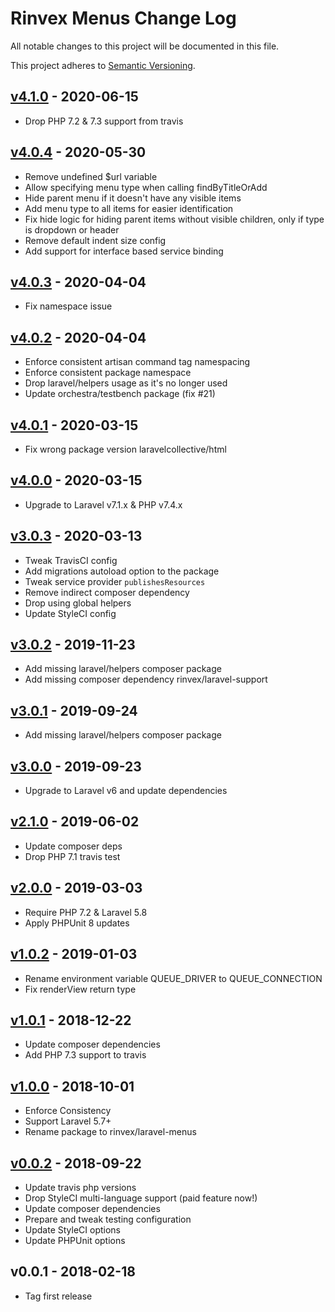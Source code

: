 # Rinvex Menus Change Log

All notable changes to this project will be documented in this file.

This project adheres to [Semantic Versioning](CONTRIBUTING.md).


## [v4.1.0] - 2020-06-15
- Drop PHP 7.2 & 7.3 support from travis

## [v4.0.4] - 2020-05-30
- Remove undefined $url variable
- Allow specifying menu type when calling findByTitleOrAdd
- Hide parent menu if it doesn't have any visible items
- Add menu type to all items for easier identification
- Fix hide logic for hiding parent items without visible children, only if type is dropdown or header
- Remove default indent size config
- Add support for interface based service binding

## [v4.0.3] - 2020-04-04
- Fix namespace issue

## [v4.0.2] - 2020-04-04
- Enforce consistent artisan command tag namespacing
- Enforce consistent package namespace
- Drop laravel/helpers usage as it's no longer used
- Update orchestra/testbench package (fix #21)

## [v4.0.1] - 2020-03-15
- Fix wrong package version laravelcollective/html

## [v4.0.0] - 2020-03-15
- Upgrade to Laravel v7.1.x & PHP v7.4.x

## [v3.0.3] - 2020-03-13
- Tweak TravisCI config
- Add migrations autoload option to the package
- Tweak service provider `publishesResources`
- Remove indirect composer dependency
- Drop using global helpers
- Update StyleCI config

## [v3.0.2] - 2019-11-23
- Add missing laravel/helpers composer package
- Add missing composer dependency rinvex/laravel-support

## [v3.0.1] - 2019-09-24
- Add missing laravel/helpers composer package

## [v3.0.0] - 2019-09-23
- Upgrade to Laravel v6 and update dependencies

## [v2.1.0] - 2019-06-02
- Update composer deps
- Drop PHP 7.1 travis test

## [v2.0.0] - 2019-03-03
- Require PHP 7.2 & Laravel 5.8
- Apply PHPUnit 8 updates

## [v1.0.2] - 2019-01-03
- Rename environment variable QUEUE_DRIVER to QUEUE_CONNECTION
- Fix renderView return type

## [v1.0.1] - 2018-12-22
- Update composer dependencies
- Add PHP 7.3 support to travis

## [v1.0.0] - 2018-10-01
- Enforce Consistency
- Support Laravel 5.7+
- Rename package to rinvex/laravel-menus

## [v0.0.2] - 2018-09-22
- Update travis php versions
- Drop StyleCI multi-language support (paid feature now!)
- Update composer dependencies
- Prepare and tweak testing configuration
- Update StyleCI options
- Update PHPUnit options

## v0.0.1 - 2018-02-18
- Tag first release

[v4.1.0]: https://github.com/rinvex/laravel-menus/compare/v4.0.4...v4.1.0
[v4.0.4]: https://github.com/rinvex/laravel-menus/compare/v4.0.3...v4.0.4
[v4.0.3]: https://github.com/rinvex/laravel-menus/compare/v4.0.2...v4.0.3
[v4.0.2]: https://github.com/rinvex/laravel-menus/compare/v4.0.1...v4.0.2
[v4.0.1]: https://github.com/rinvex/laravel-menus/compare/v4.0.0...v4.0.1
[v4.0.0]: https://github.com/rinvex/laravel-menus/compare/v3.0.3...v4.0.0
[v3.0.3]: https://github.com/rinvex/laravel-menus/compare/v3.0.2...v3.0.3
[v3.0.2]: https://github.com/rinvex/laravel-menus/compare/v3.0.1...v3.0.2
[v3.0.1]: https://github.com/rinvex/laravel-menus/compare/v3.0.0...v3.0.1
[v3.0.0]: https://github.com/rinvex/laravel-menus/compare/v2.1.0...v3.0.0
[v2.1.0]: https://github.com/rinvex/laravel-menus/compare/v2.0.0...v2.1.0
[v2.0.0]: https://github.com/rinvex/laravel-menus/compare/v1.0.2...v2.0.0
[v1.0.2]: https://github.com/rinvex/laravel-menus/compare/v1.0.1...v1.0.2
[v1.0.1]: https://github.com/rinvex/laravel-menus/compare/v1.0.0...v1.0.1
[v1.0.0]: https://github.com/rinvex/laravel-menus/compare/v0.0.2...v1.0.0
[v0.0.2]: https://github.com/rinvex/laravel-menus/compare/v0.0.1...v0.0.2
